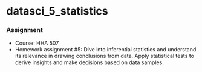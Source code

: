 # datasci_5_statistics

### Assignment
- Course: HHA 507 
- Homework assignment #5: Dive into inferential statistics and understand its relevance in drawing conclusions from data. Apply statistical tests to derive insights and make decisions based on data samples.
